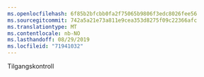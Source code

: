 ```yaml
---
ms.openlocfilehash: 6f85b2bfcbb0fa2f75065b9806f3edc8026fee56
ms.sourcegitcommit: 742a5a21e73a811e9cea353d8275f09c22366afc
ms.translationtype: MT
ms.contentlocale: nb-NO
ms.lasthandoff: 08/29/2019
ms.locfileid: "71941032"
---
```

Tilgangskontroll